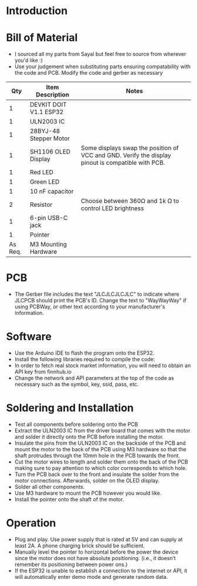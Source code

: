 # Introduction

# Bill of Material
* I sourced all my parts from Sayal but feel free to source from wherever you'd like :)
* Use your judgement when substituting parts ensuring compatability with the code and PCB. Modify the code and gerber as necessary

Qty | Item Description | Notes |
--- | --- | --- |
1 | DEVKIT DOIT V1.1 ESP32 |  |
1 | ULN2003 IC |  | 
1 | 28BYJ-48 Stepper Motor |  |
1 | SH1106 OLED Display | Some displays swap the position of VCC and GND. Verify the display pinout is compatible with PCB.|
1 | Red LED |  |
1 | Green LED |  |
1 | 10 nF capacitor |  |
2 | Resistor | Choose between 360Ω and 1k Ω to control LED brightness |
1 | 6-pin USB-C jack |  |
1 | Pointer |  |
As Req. | M3 Mounting Hardware |  |

# PCB

* The Gerber file includes the text "JLCJLCJLCJLC" to indicate where JLCPCB should print the PCB's ID. Change the text to "WayWayWay" if using PCBWay, or other text according to your manufacturer's information.

# Software

* Use the Arduino IDE to flash the program onto the ESP32.
* Install the following libraries required to compile the code:
* In order to fetch real stock market information, you will need to obtain an API key from finnhub.io
* Change the network and API parameters at the top of the code as necessary such as the symbol, key, ssid, pass, etc.

# Soldering and Installation
<ul>
	<li>Test all components before soldering onto the PCB</li>
	<li>Extract the ULN2003 IC from the driver board that comes with the motor and solder it directly onto the PCB before installing the motor.</li>
	<li>Insulate the pins from the ULN2003 IC on the backside of the PCB and mount the motor to the back of the PCB using M3 hardware so that the shaft protrudes through the 10mm hole in the PCB towards the front.</li>
	<li>Cut the motor wires to length and solder them onto the back of the PCB making sure to pay attention to which color corresponds to which hole.</li>
	<li>Turn the PCB back over to the front and insulate the solder from the motor connections. Afterwards, solder on the OLED display.</li>
 	<li>Solder all other components.</li>
  	<li>Use M3 hardware to mount the PCB however you would like.</li>
   	<li>Install the pointer onto the shaft of the motor.</li>
</ul>

# Operation
<ul>
	<li>Plug and play. Use power supply that is rated at 5V and can supply at least 2A. A phone charging brick should be sufficient.</li>
	<li>Manually level the pointer to horizontal before the power the device since the motor does not have absolute positioning. (i.e., it doesn’t remember its positioning between power ons.)</li>
	<li>If the ESP32 is unable to establish a connection to the internet or API, it will automatically enter demo mode and generate random data.</li>
</ul>
  
  
   
